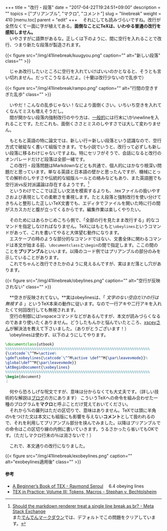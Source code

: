 +++
title = "改行・段落"
date = "2017-04-22T19:24:51+09:00"
description = ""
topics = ["プリアンブル", "マクロ", "コメント"]
slug = "linebreak"
weight = 410
[menu.toc]
    parent = "edit"
+++
&#x3000;それにしても読みづらいですね。改行が全然なくて一面に字が植えてある。**面倒なことにTeXは、いわゆる普通の改行を感知しません。**  
　いやさすがに語弊があるな。正しくは下のように、間に空行を入れることで改行、つまり新たな段落が製造されます。

{{< figure src="/img/41linebreak/kuugyou.png" caption="" alt="新しい段落" class="" >}}

　じゃあ改行したいところに空行を入れていけばいいのかとなると、そうとも言い切れません。だってこうなるんだよ。（十蘭は改行少ないので乱歩で）

{{< figure src="/img/41linebreak/rampo.png" caption="" alt="行間の空きすぎた乱歩" class="" >}}

　いやだ！こんなの乱歩じゃない！なにより面倒くさい。いちいち空きを入れてくなんてミスも増えそうだし。  
　間が開かない段落内強制改行のやり方は、[一般的](http://www.latex-cmd.com/struct/space.html)には行末に\\か\newlineを入れることです。ただこれも、面倒くささとミスのしやすさでは大して変わりません。

　もともと英語の特に論文では、新しい行＝新しい段落という認識なので、空行方式で破綻なく書いて組版できます。でも小説でいうと、改行って必ずしも新しい段落に移るわけじゃないですよね。特にセリフがそうで、会話になると改行のオンパレードだけど段落は全部一緒です。  
　この改行・段落問題はMarkdownなどとも共通で、個人的にはかなり根深い問題だと思っています。単なる英語と日本語の壁かと思ったんですが、機械にとっての解析のしやすさや伝統的な組版ルールとの絡みなどもあり、また英語圏でも空行派vs反対派議論は存在するようです。[^1]  
　というわけでここでは正しい文法を模索するよりも、.texファイルの扱いやすさおよび表現としての柔軟さを重視します。たとえ段落と強制改行を使い分けてきちんと整形した正しいTeX文書でも、エディタでファイルを開いた時に行の間がスカスカだと腹が立ってくるからです。編集作業は楽しくやりたい。

　そのためにはあらかじめこちら側で、「全部の行を見たまま改行する」的なコマンドを指定しなければなりません。TeXにはもともと`\obeylines`というコマンドがあって、これを書いてやると大体望む動作になります。  
　エスケープの時のような部分的なコマンドではない、文書全体に関わるコマンドは本文が始まる前、`\documentclass`と`\begin`の間で指定します。ここの間のことを**プリアンブル**といいます。以降のコード例ではプリアンブルの部分のみを示していることがあります。  
　これでちゃんと改行できたかのように見えるんですが、実はまだ落とし穴があります。

{{< figure src="/img/41linebreak/obeylines.png" caption="" alt="空行が反映されない" class="" >}}

　**空きが反映されてない。**実はobeylinesは、「 _文字のない空白だけの行は無視する_ 」というTeX本来の動作に従います。なので一行アキや二行アキを入れたくて何回改行しても無視されます。  
　空行の制御には\vspaceコマンドなどがあるんですが、本文が読みづらくなるのであまり使いたくありません。どうしたもんかと悩んでいたところ、[xsceyさん](https://xscey.github.io/)が解決法を教えて下さいました。（ありがとうございます！）  
　\obeylinesは使わず、以下のようにしてやります。

```LaTeX
\documentclass{utbook}
%%%%%%%%%%%%%%%%%%%%%%%%%%%%%%%%%%%%%%%%%%%%%%%%%%%%%%%%%%%%%%%%%
{\catcode`\^^M=\active%
\gdef\xobeylines{\catcode`\^^M\active \def^^M{\par\leavevmode}}%
\global\def^^M{\par\leavevmode}}
\AtBeginDocument{\xobeylines}
%%%%%%%%%%%%%%%%%%%%%%%%%%%%%%%%%%%%%%%%%%%%%%%%%%%%%%%%%%%%%%%%%
\begin{document}
︙
```

　何やら恐ろしげな呪文ですが、意味は分からなくても大丈夫です。（詳しい技術的な解説は[ブログ](http://hakuoku.hatenablog.com/entry/2016/12/14/222246)の方にあります） こういうTeXへの命令を組み合わせた一種のプログラムを**マクロ**と呼ぶことだけ覚えておいてください。  
　それから%の羅列はただの区切りで、意味はありません。TeXでは頭に半角の`%`をつけた文は本文にも組版にも影響を与えない**コメント**として扱われるので、それを利用してプリアンブル部分を挟んでみました。以降はプリアンブルでの命令はこの区切り線の内側に書いていきます。うるさかったら省いてもOKです。（ただしマクロ行末の％は消さないで！）

　これで、本文通りの改行になりました。

{{< figure src="/img/41linebreak/exobeylines.png" caption="" alt="exobeylines適用後" class="" >}}

[^1]: [Should the markdown renderer treat a single line break as br? - Meta Stack Exchange](https://meta.stackexchange.com/questions/26011/should-the-markdown-renderer-treat-a-single-line-break-as-br)<br>また[でんでんマークダウン](http://conv.denshochan.com/markdown)では、デフォルトでこの問題をクリアしています。

#### 参考
- [A Beginner’s Book of TEX - Raymond Seroul](https://books.google.com/books/about/A_Beginner_s_Book_of_TEX.html?hl=ja&id=72wKBwAAQBAJ)
　6.4 obeying lines
- [TEX in Practice: Volume III: Tokens, Macros - Stephan v. Bechtolsheim](https://books.google.co.jp/books/about/TEX_in_Practice.html?hl=ja&id=xWvgBwAAQBAJ)
